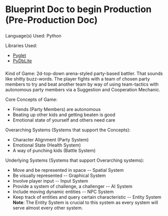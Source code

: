 # Blueprint Doc to begin Production (Pre-Production Doc)

#####

Language(s) Used: Python

Libraries Used:
  * [Pyglet](https://pyglet.readthedocs.io/en/pyglet-1.2-maintenance/index.html)
  * [PyDbLite](https://pydblite.readthedocs.io/en/latest/index.html)

#####

Kind of Game:
  2d-top-down arena-styled party-based battler. That sounds like shitty
  buzz-words. The player fights with a team of chosen party members to
  try and beat another team by way of using team-tactics with autonomous
  party members via a Suggestion and Cooperation Mechanic.

Core Concepts of Game:
  * Friends (Party Members) are autonomous
  * Beating up other kids and getting beaten is good
  * Emotional state of yourself and others need care

Overarching Systems (Systems that support the Concepts):
  * Character Alignment (Party System)
  * Emotional State (Health System)
  * A way of punching kids (Battle System)

Underlying Systems (Systems that support Overarching systems):
  * Move and be represented in space -- Spatial System
  * Be visually represented -- Graphical System
  * Involve player input -- Input System
  * Provide a system of challenge, a challenger -- AI System
  * Include moving dynamic entities -- NPC System
  * Keep track of entities and query certain characteristic -- Entity System
  **Note**: The Entity System is crucial to this system as every system will
  serve almost every other system.
